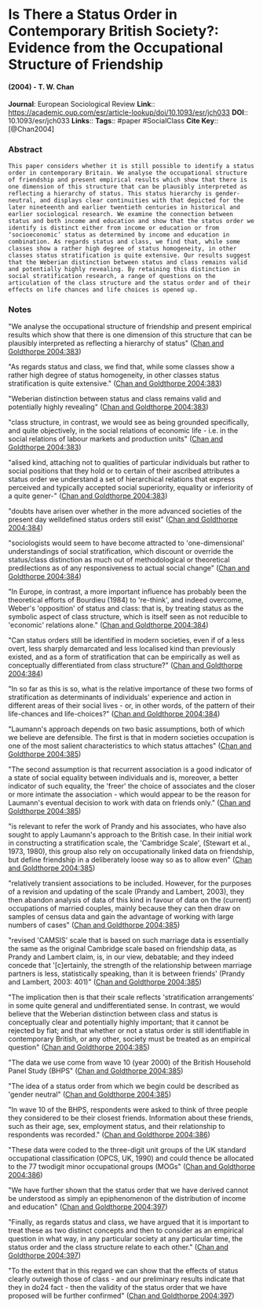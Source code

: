 # Is There a Status Order in Contemporary British Society?: Evidence from the Occupational Structure of Friendship
#### (2004) - T. W. Chan
**Journal**: European Sociological Review
**Link**:: https://academic.oup.com/esr/article-lookup/doi/10.1093/esr/jch033
**DOI**:: 10.1093/esr/jch033
**Links**:: 
**Tags**:: #paper #SocialClass 
**Cite Key**:: [@Chan2004]

### Abstract

```
This paper considers whether it is still possible to identify a status order in contemporary Britain. We analyse the occupational structure of friendship and present empirical results which show that there is one dimension of this structure that can be plausibly interpreted as reflecting a hierarchy of status. This status hierarchy is gender-neutral, and displays clear continuities with that depicted for the later nineteenth and earlier twentieth centuries in historical and earlier sociological research. We examine the connection between status and both income and education and show that the status order we identify is distinct either from income or education or from ‘socioeconomic’ status as determined by income and education in combination. As regards status and class, we find that, while some classes show a rather high degree of status homogeneity, in other classes status stratification is quite extensive. Our results suggest that the Weberian distinction between status and class remains valid and potentially highly revealing. By retaining this distinction in social stratification research, a range of questions on the articulation of the class structure and the status order and of their effects on life chances and life choices is opened up.
```

### Notes

"We analyse the occupational structure of friendship and present empirical results which show that there is one dimension of this structure that can be plausibly interpreted as reflecting a hierarchy of status" ([Chan and Goldthorpe 2004:383](zotero://open-pdf/library/items/4VVWMD6V?page=1))

"As regards status and class, we find that, while some classes show a rather high degree of status homogeneity, in other classes status stratification is quite extensive." ([Chan and Goldthorpe 2004:383](zotero://open-pdf/library/items/4VVWMD6V?page=1))

"Weberian distinction between status and class remains valid and potentially highly revealing" ([Chan and Goldthorpe 2004:383](zotero://open-pdf/library/items/4VVWMD6V?page=1))

"class structure, in contrast, we would see as being grounded specifically, and quite objectively, in the social relations of economic life - i.e. in the social relations of labour markets and production units" ([Chan and Goldthorpe 2004:383](zotero://open-pdf/library/items/4VVWMD6V?page=1))

"alised kind, attaching not to qualities of particular individuals but rather to social positions that they hold or to certain of their ascribed attributes a status order we understand a set of hierarchical relations that express perceived and typically accepted social superiority, equality or inferiority of a quite gener-" ([Chan and Goldthorpe 2004:383](zotero://open-pdf/library/items/4VVWMD6V?page=1))

"doubts have arisen over whether in the more advanced societies of the present day welldefined status orders still exist" ([Chan and Goldthorpe 2004:384](zotero://open-pdf/library/items/4VVWMD6V?page=2))

"sociologists would seem to have become attracted to 'one-dimensional' understandings of social stratification, which discount or override the status/class distinction as much out of methodological or theoretical predilections as of any responsiveness to actual social change" ([Chan and Goldthorpe 2004:384](zotero://open-pdf/library/items/4VVWMD6V?page=2))

"In Europe, in contrast, a more important influence has probably been the theoretical efforts of Bourdieu (1984) to 're-think', and indeed overcome, Weber's 'opposition' of status and class: that is, by treating status as the symbolic aspect of class structure, which is itself seen as not reducible to 'economic' relations alone." ([Chan and Goldthorpe 2004:384](zotero://open-pdf/library/items/4VVWMD6V?page=2))

"Can status orders still be identified in modern societies, even if of a less overt, less sharply demarcated and less localised kind than previously existed, and as a form of stratification that can be empirically as well as conceptually differentiated from class structure?" ([Chan and Goldthorpe 2004:384](zotero://open-pdf/library/items/4VVWMD6V?page=2))

"In so far as this is so, what is the relative importance of these two forms of stratification as determinants of individuals' experience and action in different areas of their social lives - or, in other words, of the pattern of their life-chances and life-choices?" ([Chan and Goldthorpe 2004:384](zotero://open-pdf/library/items/4VVWMD6V?page=2))

"Laumann's approach depends on two basic assumptions, both of which we believe are defensible. The first is that in modern societies occupation is one of the most salient characteristics to which status attaches" ([Chan and Goldthorpe 2004:385](zotero://open-pdf/library/items/4VVWMD6V?page=3))

"The second assumption is that recurrent association is a good indicator of a state of social equality between individuals and is, moreover, a better indicator of such equality, the 'freer' the choice of associates and the closer or more intimate the association - which would appear to be the reason for Laumann's eventual decision to work with data on friends only." ([Chan and Goldthorpe 2004:385](zotero://open-pdf/library/items/4VVWMD6V?page=3))

"is relevant to refer the work of Prandy and his associates, who have also sought to apply Laumann's approach to the British case. In their initial work in constructing a stratification scale, the 'Cambridge Scale', (Stewart et al., 1973, 1980), this group also rely on occupationally linked data on friendship, but define friendship in a deliberately loose way so as to allow even" ([Chan and Goldthorpe 2004:385](zotero://open-pdf/library/items/4VVWMD6V?page=3))

"relatively transient associations to be included. However, for the purposes of a revision and updating of the scale (Prandy and Lambert, 2003), they then abandon analysis of data of this kind in favour of data on the (current) occupations of married couples, mainly because they can then draw on samples of census data and gain the advantage of working with large numbers of cases" ([Chan and Goldthorpe 2004:385](zotero://open-pdf/library/items/4VVWMD6V?page=3))

"revised 'CAMSIS' scale that is based on such marriage data is essentially the same as the original Cambridge scale based on friendship data, as Prandy and Lambert claim, is, in our view, debatable; and they indeed concede that '[c]ertainly, the strength of the relationship between marriage partners is less, statistically speaking, than it is between friends' (Prandy and Lambert, 2003: 401)" ([Chan and Goldthorpe 2004:385](zotero://open-pdf/library/items/4VVWMD6V?page=3))

"The implication then is that their scale reflects 'stratification arrangements' in some quite general and undifferentiated sense. In contrast, we would believe that the Weberian distinction between class and status is conceptually clear and potentially highly important; that it cannot be rejected by fiat; and that whether or not a status order is still identifiable in contemporary British, or any other, society must be treated as an empirical question" ([Chan and Goldthorpe 2004:385](zotero://open-pdf/library/items/4VVWMD6V?page=3))

"The data we use come from wave 10 (year 2000) of the British Household Panel Study (BHPS" ([Chan and Goldthorpe 2004:385](zotero://open-pdf/library/items/4VVWMD6V?page=3))

"The idea of a status order from which we begin could be described as 'gender neutral" ([Chan and Goldthorpe 2004:385](zotero://open-pdf/library/items/4VVWMD6V?page=3))

"In wave 10 of the BHPS, respondents were asked to think of three people they considered to be their closest friends. Information about these friends, such as their age, sex, employment status, and their relationship to respondents was recorded." ([Chan and Goldthorpe 2004:386](zotero://open-pdf/library/items/4VVWMD6V?page=4))

"These data were coded to the three-digit unit groups of the UK standard occupational classification (OPCS, UK, 1990) and could thence be allocated to the 77 twodigit minor occupational groups (MOGs" ([Chan and Goldthorpe 2004:386](zotero://open-pdf/library/items/4VVWMD6V?page=4))

"We have further shown that the status order that we have derived cannot be understood as simply an epiphenomenon of the distribution of income and education" ([Chan and Goldthorpe 2004:397](zotero://open-pdf/library/items/4VVWMD6V?page=15))

"Finally, as regards status and class, we have argued that it is important to treat these as two distinct concepts and then to consider as an empirical question in what way, in any particular society at any particular time, the status order and the class structure relate to each other." ([Chan and Goldthorpe 2004:397](zotero://open-pdf/library/items/4VVWMD6V?page=15))

"To the extent that in this regard we can show that the effects of status clearly outweigh those of class - and our preliminary results indicate that they in do24 fact - then the validity of the status order that we have proposed will be further confirmed" ([Chan and Goldthorpe 2004:397](zotero://open-pdf/library/items/4VVWMD6V?page=15))